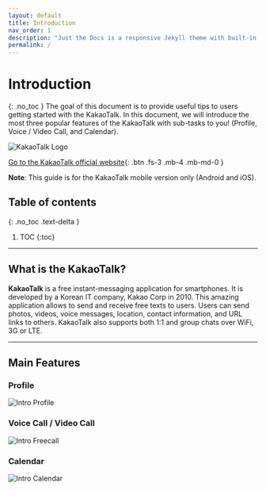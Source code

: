 ```yaml
---
layout: default
title: Introduction
nav_order: 1
description: "Just the Docs is a responsive Jekyll theme with built-in search that is easily customizable and hosted on GitHub Pages."
permalink: /
---
```


# Introduction
{: .no_toc }
The goal of this document is to provide useful tips to users getting started with the KakaoTalk.
In this document, we will introduce the most three popular features of the KakaoTalk with sub-tasks to you!
(Profile, Voice / Video Call, and Calendar).

![KakaoTalk Logo](https://github.com/jstyle5/KakaoTalk-English-Version-Guide/blob/gh-pages/assets/images/kakaotalk-logo-introduction.png?raw=true "Let's KakaoTalk!")

[Go to the KakaoTalk official website](https://www.kakaocorp.com/service/KakaoTalk?lang=en){: .btn .fs-3 .mb-4 .mb-md-0 }

**Note**: This guide is for the KakaoTalk mobile version only (Android and iOS).

## Table of contents
{: .no_toc .text-delta }

1. TOC
{:toc}

---

## What is the KakaoTalk?
**KakaoTalk** is a free instant-messaging application for smartphones. It is developed by a Korean IT company, Kakao Corp in 2010. This amazing application allows to send and receive free texts to users. Users can send photos, videos, voice messages, location, contact information, and URL links to others. KakaoTalk also supports both 1:1 and group chats over WiFi, 3G or LTE.

---

## Main Features

### Profile

![Intro Profile](https://github.com/jstyle5/KakaoTalk-English-Version-Guide/blob/gh-pages/assets/images/intro-profile.png?raw=true "PROFILE")

### Voice Call / Video Call

![Intro Freecall](https://github.com/jstyle5/KakaoTalk-English-Version-Guide/blob/gh-pages/assets/images/intro-freecall.png?raw=true "VOICE CALL / VIDEO CALL")

### Calendar

![Intro Calendar](https://github.com/jstyle5/KakaoTalk-English-Version-Guide/blob/gh-pages/assets/images/intro-calendar.png?raw=true "CALENDAR")


